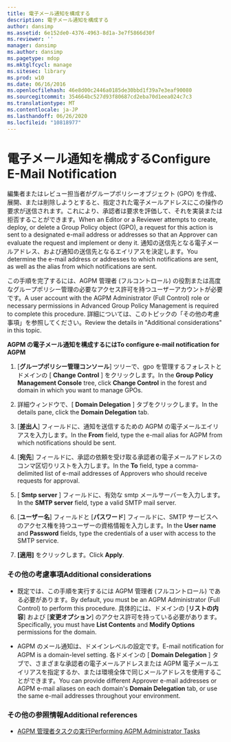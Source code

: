 ```yaml
---
title: 電子メール通知を構成する
description: 電子メール通知を構成する
author: dansimp
ms.assetid: 6e152de0-4376-4963-8d1a-3e7f5866d30f
ms.reviewer: ''
manager: dansimp
ms.author: dansimp
ms.pagetype: mdop
ms.mktglfcycl: manage
ms.sitesec: library
ms.prod: w10
ms.date: 06/16/2016
ms.openlocfilehash: 46e8d00c2446a0185de30bbd1f39a7e3eaf90080
ms.sourcegitcommit: 354664bc527d93f80687cd2eba70d1eea024c7c3
ms.translationtype: MT
ms.contentlocale: ja-JP
ms.lasthandoff: 06/26/2020
ms.locfileid: "10818977"
---
```

# <span data-ttu-id="fa324-103">電子メール通知を構成する</span><span class="sxs-lookup"><span data-stu-id="fa324-103">Configure E-Mail Notification</span></span>


<span data-ttu-id="fa324-104">編集者またはレビュー担当者がグループポリシーオブジェクト (GPO) を作成、展開、または削除しようとすると、指定された電子メールアドレスにこの操作の要求が送信されます。これにより、承認者は要求を評価して、それを実装または拒否することができます。</span><span class="sxs-lookup"><span data-stu-id="fa324-104">When an Editor or a Reviewer attempts to create, deploy, or delete a Group Policy object (GPO), a request for this action is sent to a designated e-mail address or addresses so that an Approver can evaluate the request and implement or deny it.</span></span> <span data-ttu-id="fa324-105">通知の送信先となる電子メールアドレス、および通知の送信先となるエイリアスを決定します。</span><span class="sxs-lookup"><span data-stu-id="fa324-105">You determine the e-mail address or addresses to which notifications are sent, as well as the alias from which notifications are sent.</span></span>

<span data-ttu-id="fa324-106">この手順を完了するには、AGPM 管理者 (フルコントロール) の役割または高度なグループポリシー管理の必要なアクセス許可を持つユーザーアカウントが必要です。</span><span class="sxs-lookup"><span data-stu-id="fa324-106">A user account with the AGPM Administrator (Full Control) role or necessary permissions in Advanced Group Policy Management is required to complete this procedure.</span></span> <span data-ttu-id="fa324-107">詳細については、このトピックの「その他の考慮事項」を参照してください。</span><span class="sxs-lookup"><span data-stu-id="fa324-107">Review the details in "Additional considerations" in this topic.</span></span>

**<span data-ttu-id="fa324-108">AGPM の電子メール通知を構成するには</span><span class="sxs-lookup"><span data-stu-id="fa324-108">To configure e-mail notification for AGPM</span></span>**

1.  <span data-ttu-id="fa324-109">[**グループポリシー管理コンソール**] ツリーで、gpo を管理するフォレストとドメインの [ **Change Control** ] をクリックします。</span><span class="sxs-lookup"><span data-stu-id="fa324-109">In the **Group Policy Management Console** tree, click **Change Control** in the forest and domain in which you want to manage GPOs.</span></span>

2.  <span data-ttu-id="fa324-110">詳細ウィンドウで、[ **Domain Delegation** ] タブをクリックします。</span><span class="sxs-lookup"><span data-stu-id="fa324-110">In the details pane, click the **Domain Delegation** tab.</span></span>

3.  <span data-ttu-id="fa324-111">[**差出人**] フィールドに、通知を送信するための AGPM の電子メールエイリアスを入力します。</span><span class="sxs-lookup"><span data-stu-id="fa324-111">In the **From** field, type the e-mail alias for AGPM from which notifications should be sent.</span></span>

4.  <span data-ttu-id="fa324-112">[**宛先**] フィールドに、承認の依頼を受け取る承認者の電子メールアドレスのコンマ区切りリストを入力します。</span><span class="sxs-lookup"><span data-stu-id="fa324-112">In the **To** field, type a comma-delimited list of e-mail addresses of Approvers who should receive requests for approval.</span></span>

5.  <span data-ttu-id="fa324-113">[ **Smtp server** ] フィールドに、有効な smtp メールサーバーを入力します。</span><span class="sxs-lookup"><span data-stu-id="fa324-113">In the **SMTP server** field, type a valid SMTP mail server.</span></span>

6.  <span data-ttu-id="fa324-114">[**ユーザー名**] フィールドと [**パスワード**] フィールドに、SMTP サービスへのアクセス権を持つユーザーの資格情報を入力します。</span><span class="sxs-lookup"><span data-stu-id="fa324-114">In the **User name** and **Password** fields, type the credentials of a user with access to the SMTP service.</span></span>

7.  <span data-ttu-id="fa324-115">**[適用]** をクリックします。</span><span class="sxs-lookup"><span data-stu-id="fa324-115">Click **Apply**.</span></span>

### <span data-ttu-id="fa324-116">その他の考慮事項</span><span class="sxs-lookup"><span data-stu-id="fa324-116">Additional considerations</span></span>

-   <span data-ttu-id="fa324-117">既定では、この手順を実行するには AGPM 管理者 (フルコントロール) である必要があります。</span><span class="sxs-lookup"><span data-stu-id="fa324-117">By default, you must be an AGPM Administrator (Full Control) to perform this procedure.</span></span> <span data-ttu-id="fa324-118">具体的には、ドメインの [**リストの内容**] および [**変更オプション**] のアクセス許可を持っている必要があります。</span><span class="sxs-lookup"><span data-stu-id="fa324-118">Specifically, you must have **List Contents** and **Modify Options** permissions for the domain.</span></span>

-   <span data-ttu-id="fa324-119">AGPM のメール通知は、ドメインレベルの設定です。</span><span class="sxs-lookup"><span data-stu-id="fa324-119">E-mail notification for AGPM is a domain-level setting.</span></span> <span data-ttu-id="fa324-120">各ドメインの [ **Domain Delegation** ] タブで、さまざまな承認者の電子メールアドレスまたは AGPM 電子メールエイリアスを指定するか、または環境全体で同じメールアドレスを使用することができます。</span><span class="sxs-lookup"><span data-stu-id="fa324-120">You can provide different Approver e-mail addresses or AGPM e-mail aliases on each domain's **Domain Delegation** tab, or use the same e-mail addresses throughout your environment.</span></span>

### <span data-ttu-id="fa324-121">その他の参照情報</span><span class="sxs-lookup"><span data-stu-id="fa324-121">Additional references</span></span>

-   [<span data-ttu-id="fa324-122">AGPM 管理者タスクの実行</span><span class="sxs-lookup"><span data-stu-id="fa324-122">Performing AGPM Administrator Tasks</span></span>](performing-agpm-administrator-tasks.md)

 

 





